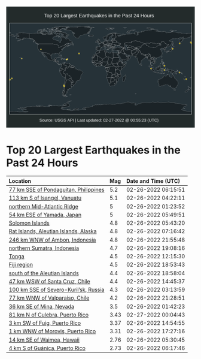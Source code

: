![Map](./map.png)

# Top 20 Largest Earthquakes in the Past 24 Hours

| Location | Mag | Date and Time (UTC) |
|:---|:---|:---|
| [77 km SSE of Pondaguitan, Philippines](https://earthquake.usgs.gov/earthquakes/eventpage/us6000h0au) | 5.2 | 02-26-2022 06:15:51 |
| [113 km S of Isangel, Vanuatu](https://earthquake.usgs.gov/earthquakes/eventpage/us6000h0a8) | 5.1 | 02-26-2022 04:22:11 |
| [northern Mid-Atlantic Ridge](https://earthquake.usgs.gov/earthquakes/eventpage/us6000h09c) | 5 | 02-26-2022 01:23:52 |
| [54 km ESE of Yamada, Japan](https://earthquake.usgs.gov/earthquakes/eventpage/us6000h0ak) | 5 | 02-26-2022 05:49:51 |
| [Solomon Islands](https://earthquake.usgs.gov/earthquakes/eventpage/us6000h0as) | 4.8 | 02-26-2022 05:43:20 |
| [Rat Islands, Aleutian Islands, Alaska](https://earthquake.usgs.gov/earthquakes/eventpage/us6000h0bg) | 4.8 | 02-26-2022 07:16:42 |
| [246 km WNW of Ambon, Indonesia](https://earthquake.usgs.gov/earthquakes/eventpage/us6000h0eu) | 4.8 | 02-26-2022 21:55:48 |
| [northern Sumatra, Indonesia](https://earthquake.usgs.gov/earthquakes/eventpage/us6000h0e9) | 4.7 | 02-26-2022 19:08:16 |
| [Tonga](https://earthquake.usgs.gov/earthquakes/eventpage/us6000h0ch) | 4.5 | 02-26-2022 12:15:30 |
| [Fiji region](https://earthquake.usgs.gov/earthquakes/eventpage/us6000h0e3) | 4.5 | 02-26-2022 18:53:43 |
| [south of the Aleutian Islands](https://earthquake.usgs.gov/earthquakes/eventpage/us6000h0e4) | 4.4 | 02-26-2022 18:58:04 |
| [47 km WSW of Santa Cruz, Chile](https://earthquake.usgs.gov/earthquakes/eventpage/us6000h0d1) | 4.4 | 02-26-2022 14:45:37 |
| [100 km SSE of Severo-Kuril’sk, Russia](https://earthquake.usgs.gov/earthquakes/eventpage/us6000h09n) | 4.3 | 02-26-2022 03:13:59 |
| [77 km WNW of Valparaíso, Chile](https://earthquake.usgs.gov/earthquakes/eventpage/us6000h0el) | 4.2 | 02-26-2022 21:28:51 |
| [36 km SE of Mina, Nevada](https://earthquake.usgs.gov/earthquakes/eventpage/nn00834481) | 3.5 | 02-26-2022 01:42:23 |
| [81 km N of Culebra, Puerto Rico](https://earthquake.usgs.gov/earthquakes/eventpage/pr71337693) | 3.43 | 02-27-2022 00:04:43 |
| [3 km SW of Fuig, Puerto Rico](https://earthquake.usgs.gov/earthquakes/eventpage/pr2022057001) | 3.37 | 02-26-2022 14:54:55 |
| [1 km WNW of Morovis, Puerto Rico](https://earthquake.usgs.gov/earthquakes/eventpage/pr2022057002) | 3.31 | 02-26-2022 17:27:16 |
| [14 km SE of Waimea, Hawaii](https://earthquake.usgs.gov/earthquakes/eventpage/hv72929922) | 2.76 | 02-26-2022 05:30:45 |
| [4 km S of Guánica, Puerto Rico](https://earthquake.usgs.gov/earthquakes/eventpage/pr71337373) | 2.73 | 02-26-2022 06:17:46 |
